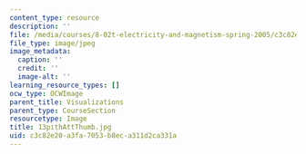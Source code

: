 ```yaml
---
content_type: resource
description: ''
file: /media/courses/8-02t-electricity-and-magnetism-spring-2005/c3c82e20a3fa7053b8eca311d2ca331a_13pithAttThumb.jpg
file_type: image/jpeg
image_metadata:
  caption: ''
  credit: ''
  image-alt: ''
learning_resource_types: []
ocw_type: OCWImage
parent_title: Visualizations
parent_type: CourseSection
resourcetype: Image
title: 13pithAttThumb.jpg
uid: c3c82e20-a3fa-7053-b8ec-a311d2ca331a
---
```

